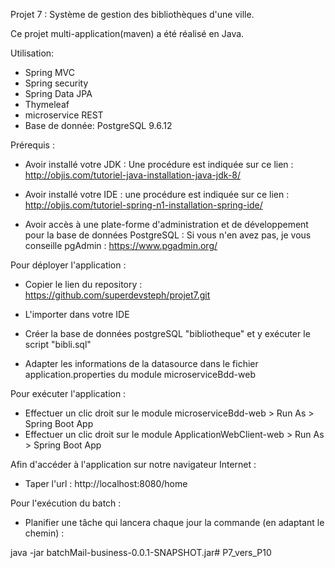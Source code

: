 Projet 7 : Système de gestion des bibliothèques d'une ville.

Ce projet multi-application(maven) a été réalisé en Java.

Utilisation:

 - Spring MVC
 - Spring security 
 - Spring Data JPA
 - Thymeleaf
 - microservice REST
 - Base de donnée: PostgreSQL 9.6.12

Prérequis : 

- Avoir installé votre JDK : Une procédure est indiquée sur ce lien : 
http://objis.com/tutoriel-java-installation-java-jdk-8/

- Avoir installé votre IDE : une procédure est indiquée sur ce lien : 
http://objis.com/tutoriel-spring-n1-installation-spring-ide/

- Avoir accès à une plate-forme d'administration et de développement pour la base de données PostgreSQL : Si vous n'en avez pas, je vous conseille pgAdmin : https://www.pgadmin.org/


Pour déployer l'application :

- Copier le lien du repository : https://github.com/superdevsteph/projet7.git

- L'importer dans votre IDE

- Créer la base de données postgreSQL "bibliotheque" et y exécuter le script "bibli.sql"

- Adapter les informations de la datasource dans le fichier application.properties du module microserviceBdd-web

Pour exécuter l'application :

- Effectuer un clic droit sur le module microserviceBdd-web > Run As > Spring Boot App
- Effectuer un clic droit sur le module ApplicationWebClient-web > Run As > Spring Boot App

Afin d'accéder à l'application sur notre navigateur Internet : 

- Taper l'url : http://localhost:8080/home

Pour l'exécution du batch :

- Planifier une tâche qui lancera chaque jour la commande (en adaptant le chemin) : 

java -jar batchMail-business-0.0.1-SNAPSHOT.jar# P7_vers_P10
